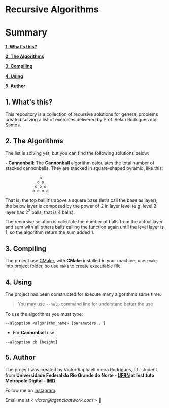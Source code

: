 # Recursive Algorithms

# Summary

**[1. What's this?](#1-whats-this)**

**[2. The Algorithms](#2-the-algorithms)**

**[3. Compiling](#3-compiling)**

**[4. Using](#4-using)**

**[5. Author](#5-author)**

## 1. What's this?

  This repository is a collection of recursive solutions for general problems created solving a list of exercises delivered by Prof. Selan Rodrigues dos Santos.

## 2. The Algorithms

  The list is solving yet, but you can find the following solutions below:

**- Cannonball**:
  The **Cannonball** algorithm calculates the total number of stacked cannonballs. They are stacked in square-shaped pyramid, like this:
  
                   o
                  o o
                 o o o
                o o o o 
                
  That is, the top ball it's above a square base (let's call the base as layer), the below layer is composed by the power of 2 in layer level (e.g. level 2 layer has 2<sup>2</sup> balls, that is 4 balls).
  
  The recursive solution is calculate the number of balls from the actual layer and sum with all others balls calling the function again until the level layer is 1, so the algorithm return the sum added 1.
  
## 3. Compiling

  The project use [CMake](http://cmake.org), with **CMake** installed in your machine, use `cmake` into project folder, so use `make` to create executable file.
  
## 4. Using

  The project has been constructed for execute many algorithms same time.
  > You may use `--help` command line for understand better the use

  To use the algorithms you must type:

  `--algoption <algorithm_name> [parameters...]`
  
  - For **Cannonball** use:

  `--algoption cb [height]`
  
## 5. Author

  The project was created by Victor Raphaell Vieira Rodrigues, I.T. student from **Universidade Federal do Rio Grande do Norte - [UFRN](http://ufrn.br) at Instituto Metrópole Digital - [IMD](http://imd.ufrn.br).**
  
  Follow me on [instagram](http://instagram.com/victorvieirar). 

  Email me at < _victor@agenciaatwork.com_ > 🤩
